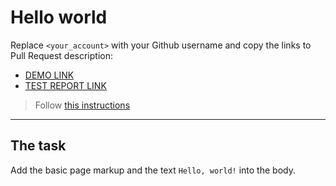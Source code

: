 # Hello world
Replace `<your_account>` with your Github username and copy the links to Pull Request description:
- [DEMO LINK](https://lilia-obushenko.github.io/layout_hello-world/)
- [TEST REPORT LINK](https://lilia-obushenko.github.io/layout_hello-world/report/html_report/)

> Follow [this instructions](https://mate-academy.github.io/layout_task-guideline/#how-to-solve-the-layout-tasks-on-github)
___

## The task
Add the basic page markup and the text `Hello, world!` into the body.
